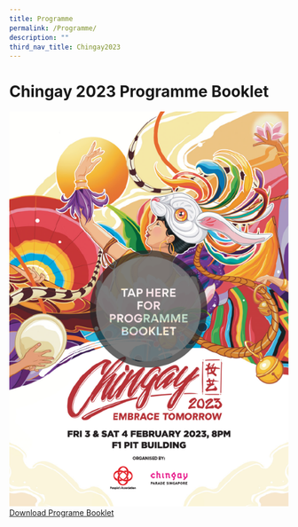```yaml
---
title: Programme
permalink: /Programme/
description: ""
third_nav_title: Chingay2023
---
```

# Chingay 2023 Programme Booklet

<a href="https://go.gov.sg/programmebooklet" target="_blank"><img src="/images/ProgBkltTap.png">Download Programe Booklet</a>